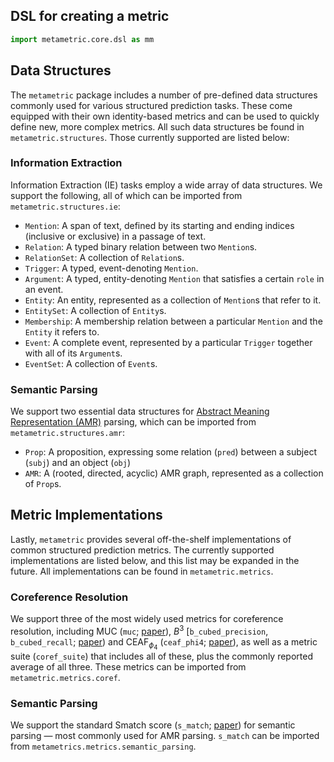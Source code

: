 ## DSL for creating a metric

```python
import metametric.core.dsl as mm
```

## Data Structures

The `metametric` package includes a number of pre-defined data structures commonly used for various structured prediction tasks. These come equipped with their own identity-based metrics and can be used to quickly define new, more complex metrics. All such data structures be found in `metametric.structures`. Those currently supported are listed below:

### Information Extraction

Information Extraction (IE) tasks employ a wide array of data structures. We support the following, all of which can be imported from `metametric.structures.ie`:

- `Mention`: A span of text, defined by its starting and ending indices (inclusive or exclusive) in a passage of text.
- `Relation`: A typed binary relation between two `Mention`s.
- `RelationSet`: A collection of `Relation`s.
- `Trigger`: A typed, event-denoting `Mention`.
- `Argument`: A typed, entity-denoting `Mention` that satisfies a certain `role` in an event.
- `Entity`: An entity, represented as a collection of `Mention`s that refer to it.
- `EntitySet`: A collection of `Entity`s.
- `Membership`: A membership relation between a particular `Mention` and the `Entity` it refers to.
- `Event`: A complete event, represented by a particular `Trigger` together with all of its `Argument`s.
- `EventSet`: A collection of `Event`s.

### Semantic Parsing

We support two essential data structures for [Abstract Meaning Representation (AMR)](https://aclanthology.org/W13-2322/) parsing, which can be imported from `metametric.structures.amr`:

- `Prop`: A proposition, expressing some relation (`pred`) between a subject (`subj`) and an object (`obj`)
- `AMR`: A (rooted, directed, acyclic) AMR graph, represented as a collection of `Prop`s.


## Metric Implementations

Lastly, `metametric` provides several off-the-shelf implementations of common structured prediction metrics. The currently supported implementations are listed below, and this list may be expanded in the future. All implementations can be found in `metametric.metrics`.

### Coreference Resolution

We support three of the most widely used metrics for coreference resolution, including $\text{MUC}$ (`muc`; [paper](https://aclanthology.org/M95-1005/)), $B^3$ [`b_cubed_precision`, `b_cubed_recall`; [paper](https://citeseerx.ist.psu.edu/document?repid=rep1&type=pdf&doi=ccdacc60d9d68dfc1f94e7c68bd56646c000e4ab)) and $\text{CEAF}_{\phi_4}$ (`ceaf_phi4`; [paper](https://aclanthology.org/H05-1004/)), as well as a metric suite (`coref_suite`) that includes all of these, plus the commonly reported average of all three. These metrics can be imported from `metametric.metrics.coref`.

### Semantic Parsing

We support the standard Smatch score (`s_match`; [paper](https://aclanthology.org/P13-2131/)) for semantic parsing &mdash; most commonly used for AMR parsing. `s_match` can be imported from `metametrics.metrics.semantic_parsing`.
